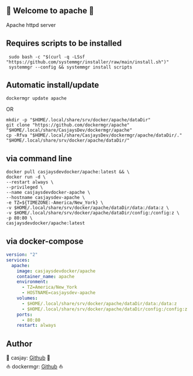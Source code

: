 ## 👋 Welcome to apache 🚀  

Apache httpd server  
  
  
## Requires scripts to be installed  

```shell
 sudo bash -c "$(curl -q -LSsf "https://github.com/systemmgr/installer/raw/main/install.sh")"
 systemmgr --config && systemmgr install scripts  
```

## Automatic install/update  

```shell
dockermgr update apache
```

OR

```shell
mkdir -p "$HOME/.local/share/srv/docker/apache/dataDir"
git clone "https://github.com/dockermgr/apache" "$HOME/.local/share/CasjaysDev/dockermgr/apache"
cp -Rfva "$HOME/.local/share/CasjaysDev/dockermgr/apache/dataDir/." "$HOME/.local/share/srv/docker/apache/dataDir/"
```

## via command line  

```shell
docker pull casjaysdevdocker/apache:latest && \
docker run -d \
--restart always \
--privileged \
--name casjaysdevdocker-apache \
--hostname casjaysdev-apache \
-e TZ=${TIMEZONE:-America/New_York} \
-v $HOME/.local/share/srv/docker/apache/dataDir/data:/data:z \
-v $HOME/.local/share/srv/docker/apache/dataDir/config:/config:z \
-p 80:80 \
casjaysdevdocker/apache:latest
```

## via docker-compose  

```yaml
version: "2"
services:
  apache:
    image: casjaysdevdocker/apache
    container_name: apache
    environment:
      - TZ=America/New_York
      - HOSTNAME=casjaysdev-apache
    volumes:
      - $HOME/.local/share/srv/docker/apache/dataDir/data:/data:z
      - $HOME/.local/share/srv/docker/apache/dataDir/config:/config:z
    ports:
      - 80:80
    restart: always
```

## Author  

🤖 casjay: [Github](https://github.com/casjay) 🤖  
⛵ dockermgr: [Github](https://github.com/dockermgr) ⛵  
